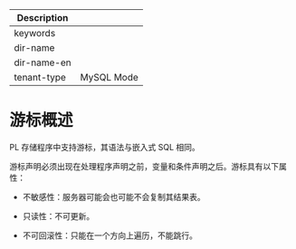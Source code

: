 | Description   |                 |
|---------------|-----------------|
| keywords      |                 |
| dir-name      |                 |
| dir-name-en   |                 |
| tenant-type   | MySQL Mode      |

# 游标概述 


PL 存储程序中支持游标，其语法与嵌入式 SQL 相同。

游标声明必须出现在处理程序声明之前，变量和条件声明之后。游标具有以下属性：

* 不敏感性：服务器可能会也可能不会复制其结果表。 

* 只读性：不可更新。

* 不可回滚性：只能在一个方向上遍历，不能跳行。